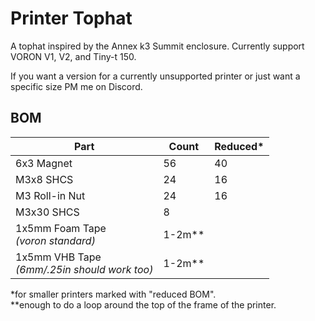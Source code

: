 # Printer Tophat

A tophat inspired by the Annex k3 Summit enclosure. Currently support VORON V1, V2, and Tiny-t 150.

If you want a version for a currently unsupported printer or just want a specific size PM me on Discord.

## BOM
**Part** | **Count** | **Reduced***
--- | --- | ---
6x3 Magnet | 56 | 40
M3x8 SHCS | 24 | 16
M3 Roll-in Nut | 24 | 16
M3x30 SHCS | 8
1x5mm Foam Tape<br>*(voron standard)* | 1-2m**
1x5mm VHB Tape<br>*(6mm/.25in should work too)* | 1-2m**

*for smaller printers marked with "reduced BOM".<br>
**enough to do a loop around the top of the frame of the printer.
